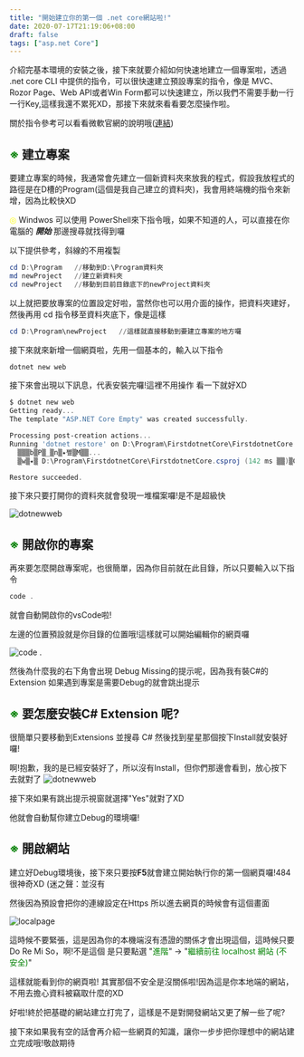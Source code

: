 ```yaml
---
title: "開始建立你的第一個 .net core網站啦!"
date: 2020-07-17T21:19:06+08:00
draft: false
tags: ["asp.net Core"]
---
```


介紹完基本環境的安裝之後，接下來就要介紹如何快速地建立一個專案啦，透過 .net core CLI 中提供的指令，可以很快速建立預設專案的指令，像是 MVC、Rozor Page、Web API或者Win Form都可以快速建立，所以我們不需要手動一行一行Key,這樣我還不累死XD，那接下來就來看看要怎麼操作啦。

關於指令參考可以看看微軟官網的說明哦([連結](https://docs.microsoft.com/zh-tw/dotnet/core/tools/dotnet-new#web-options))

## <font color=#008000>※</font> 建立專案
要建立專案的時候，我通常會先建立一個新資料夾來放我的程式，假設我放程式的路徑是在D槽的Program(這個是我自己建立的資料夾)，我會用終端機的指令來新增，因為比較快XD

<font color=yellow>◎</font> Windwos 可以使用 PowerShell來下指令哦，如果不知道的人，可以直接在你電腦的 ***開始*** 那邊搜尋就找得到囉

以下提供參考，斜線的不用複製
```powershell
cd D:\Program   //移動到D:\Program資料夾
md newProject   //建立新資料夾
cd newProject   //移動到目前目錄底下的newProject資料夾
```
以上就把要放專案的位置設定好啦，當然你也可以用介面的操作，把資料夾建好，然後再用 cd 指令移至資料夾底下，像是這樣

```powershell
cd D:\Program\newProject   //這樣就直接移動到要建立專案的地方囉
```

接下來就來新增一個網頁啦，先用一個基本的，輸入以下指令
```powershell
dotnet new web
```

接下來會出現以下訊息，代表安裝完囉!這裡不用操作 看一下就好XD

```powershell
$ dotnet new web
Getting ready...
The template "ASP.NET Core Empty" was created successfully.

Processing post-creation actions...
Running 'dotnet restore' on D:\Program\FirstdotnetCore\FirstdotnetCore.csproj...
  ▒▒▒b▒P▒_▒n▒٭쪺▒M▒▒...
  ▒w▒٭▒ D:\Program\FirstdotnetCore\FirstdotnetCore.csproj (142 ms ▒▒)▒C

Restore succeeded.

```

接下來只要打開你的資料夾就會發現一堆檔案囉!是不是超級快

![dotnewweb](https://i.imgur.com/J89FEBu.jpg)

## <font color=#008000>※</font> 開啟你的專案

再來要怎麼開啟專案呢，也很簡單，因為你目前就在此目錄，所以只要輸入以下指令

```powershell
code .
```
就會自動開啟你的vsCode啦!

左邊的位置預設就是你目錄的位置哦!這樣就可以開始編輯你的網頁囉

![code .](https://i.imgur.com/8TyL4n3.jpg)

然後為什麼我的右下角會出現 Debug Missing的提示呢，因為我有裝C#的Extension 如果遇到專案是需要Debug的就會跳出提示

## <font color=#008000>※</font> 要怎麼安裝C# Extension 呢?

很簡單只要移動到Extensions 並搜尋 C# 然後找到星星那個按下Install就安裝好囉!

啊!抱歉，我的是已經安裝好了，所以沒有Install，但你們那邊會看到，放心按下去就對了
![dotnewweb](https://i.imgur.com/YDZcyIG.jpg)

接下來如果有跳出提示視窗就選擇"Yes"就對了XD

他就會自動幫你建立Debug的環境囉!

## <font color=#008000>※</font> 開啟網站

建立好Debug環境後，接下來只要按**F5**就會建立開始執行你的第一個網頁囉!484很神奇XD (迷之聲：並沒有

然後因為預設會把你的連線設定在Https 所以進去網頁的時候會有這個畫面

![localpage](https://i.imgur.com/hizj9L5.jpg)

這時候不要緊張，這是因為你的本機端沒有憑證的關係才會出現這個，這時候只要 Do Re Mi So，啊!不是這個 是只要點選 "<font color=#008000>進階</font>" -> "<font color=#008000>繼續前往 localhost 網站 (不安全)</font>" 

這樣就能看到你的網頁啦! 其實那個不安全是沒關係啦!因為這是你本地端的網站，不用去擔心資料被竊取什麼的XD

好啦!終於把基礎的網站建立打完了，這樣是不是對開發網站又更了解一些了呢?

接下來如果我有空的話會再介紹一些網頁的知識，讓你一步步把你理想中的網站建立完成哦!敬啟期待